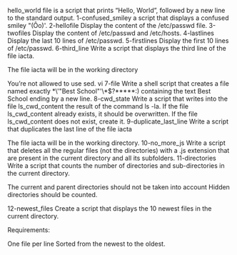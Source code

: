 hello_world file is a script that prints “Hello, World”, followed by a new line to the standard output.
1-confused_smiley a script that displays a confused smiley "(Ôo)'.
2-hellofile Display the content of the /etc/passwd file.
3-twofiles Display the content of /etc/passwd and /etc/hosts.
4-lastlines Display the last 10 lines of /etc/passwd.
5-firstlines Display the first 10 lines of /etc/passwd.
6-third_line Write a script that displays the third line of the file iacta.

The file iacta will be in the working directory

You’re not allowed to use sed.
vi 7-file Write a shell script that creates a file named exactly \*\\'"Best School"\'\\*$\?\*\*\*\*\*:) containing the text Best School ending by a new line.
8-cwd_state Write a script that writes into the file ls_cwd_content the result of the command ls -la. If the file ls_cwd_content already exists, it should be overwritten. If the file ls_cwd_content does not exist, create it.
9-duplicate_last_line Write a script that duplicates the last line of the file iacta

The file iacta will be in the working directory.
10-no_more_js Write a script that deletes all the regular files (not the directories) with a .js extension that are present in the current directory and all its subfolders.
11-directories Write a script that counts the number of directories and sub-directories in the current directory.

The current and parent directories should not be taken into account
Hidden directories should be counted.

12-newest_files Create a script that displays the 10 newest files in the current directory.

Requirements:

One file per line
Sorted from the newest to the oldest.


